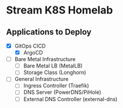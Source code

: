 # Stream K8S Homelab

## Applications to Deploy

- [x] GitOps CICD
    - [X] ArgoCD
- [ ] Bare Metal Infrastructure
    - [ ] Bare Metal LB (MetalLB)
    - [ ] Storage Class (Longhorn)
- [ ] General Infrastructure
    - [ ] Ingress Controller (Traefik)
    - [ ] DNS Server (PowerDNS/PiHole)
    - [ ] External DNS Controller (external-dns)